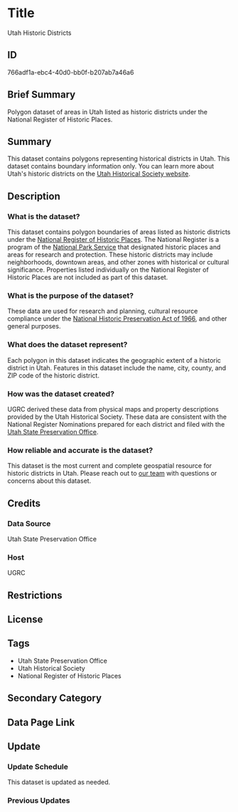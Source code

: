 # Title

Utah Historic Districts

## ID

766adf1a-ebc4-40d0-bb0f-b207ab7a46a6

## Brief Summary

Polygon dataset of areas in Utah listed as historic districts under the National Register of Historic Places.

## Summary

This dataset contains polygons representing historical districts in Utah. This dataset contains boundary information only. You can learn more about Utah's historic districts on the [Utah Historical Society website](https://history.utah.gov/tour-of-utahs-national-historic-districts/).

## Description

### What is the dataset?

This dataset contains polygon boundaries of areas listed as historic districts under the [National Register of Historic Places](https://www.nps.gov/subjects/nationalregister/index.htm). The National Register is a program of the [National Park Service](https://www.nps.gov/index.htm) that designated historic places and areas for research and protection. These historic districts may include neighborhoods, downtown areas, and other zones with historical or cultural significance. Properties listed individually on the National Register of Historic Places are not included as part of this dataset.

### What is the purpose of the dataset?

These data are used for research and planning, cultural resource compliance under the [National Historic Preservation Act of 1966](https://www.nps.gov/subjects/archeology/national-historic-preservation-act.htm), and other general purposes.

### What does the dataset represent?

Each polygon in this dataset indicates the geographic extent of a historic district in Utah. Features in this dataset include the name, city, county, and ZIP code of the historic district.

### How was the dataset created?

UGRC derived these data from physical maps and property descriptions provided by the Utah Historical Society. These data are consistent with the National Register Nominations prepared for each district and filed with the [Utah State Preservation Office](https://ushpo.utah.gov/).

### How reliable and accurate is the dataset?

This dataset is the most current and complete geospatial resource for historic districts in Utah. Please reach out to [our team](https://gis.utah.gov/contact/) with questions or concerns about this dataset.

## Credits

### Data Source

Utah State Preservation Office

### Host

UGRC

## Restrictions

## License

## Tags

- Utah State Preservation Office
- Utah Historical Society
- National Register of Historic Places

## Secondary Category

## Data Page Link

## Update

### Update Schedule

This dataset is updated as needed.

### Previous Updates
